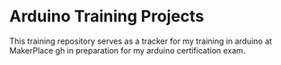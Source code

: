 # Arduino Training Projects

This training repository serves as a tracker for my training in arduino at MakerPlace gh in
preparation for my arduino certification exam.


